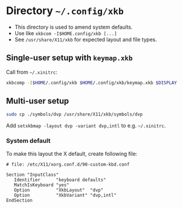 # Directory `~/.config/xkb`

- This directory is used to amend system defaults.
- Use like `xkbcom -I$HOME.config/xkb [...]`
- See `/usr/share/X11/xkb` for expected layout and file types.

## Single-user setup with `keymap.xkb`

Call from `~/.xinitrc`:

```sh
xkbcomp -I$HOME/.config/xkb $HOME/.config/xkb/keymap.xkb $DISPLAY
```

## Multi-user setup

```sh
sudo cp ./symbols/dvp /usr/share/X11/xkb/symbols/dvp
```

Add `setxkbmap -layout dvp -variant dvp,intl` to e.g. `~/.xinitrc`.

### System default

To make this layout the X default, create following file:

```x86conf
# file: /etc/X11/xorg.conf.d/90-custom-kbd.conf

Section "InputClass"
   Identifier      "keyboard defaults"
   MatchIsKeyboard "yes"
   Option          "XkbLayout"  "dvp"
   Option          "XkbVariant" "dvp,intl"
EndSection
```

